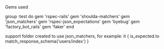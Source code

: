 Gems used

group :test do
  gem 'rspec-rails'
  gem 'shoulda-matchers'
  gem 'json_matchers'
  gem 'rspec-json_expectations'
  gem 'byebug'
  gem 'factory_bot_rails'
  gem 'faker'
end

support folder created to use json_matchers, for example: it { is_expected.to           match_response_schema('users/index') }
